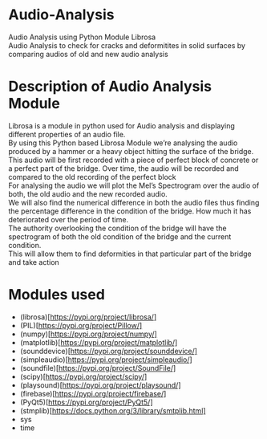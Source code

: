 # Audio-Analysis
Audio Analysis using Python Module Librosa </br>
Audio Analysis to check for cracks and deformitites in solid surfaces by comparing audios of old and new audio analysis</br>

# Description of Audio Analysis Module
Librosa is a module in python used for Audio analysis and displaying different properties of an audio file.</br>
By using this Python based Librosa Module we’re analysing the audio produced by a hammer or a heavy object hitting the surface of the bridge.</br>
This audio will be first recorded with a piece of perfect block of concrete or a perfect part of the bridge. Over time, the audio will be recorded and compared to the old recording of the perfect block </br>
For analysing the audio we will plot the Mel’s Spectrogram over the audio of both, the old audio and the new recorded audio. </br>
We will also find the numerical difference in both the audio files thus finding the percentage difference in the condition of the bridge. How much it has deteriorated over the period of time. </br>
The authority overlooking the condition of the bridge will have the spectrogram of both the old condition of the bridge and the current condition. </br>
This will allow them to find deformities in that particular part of the bridge and take action</br>

# Modules used
- (librosa)[https://pypi.org/project/librosa/]
- (PIL)[https://pypi.org/project/Pillow/]
- (numpy)[https://pypi.org/project/numpy/]
- (matplotlib)[https://pypi.org/project/matplotlib/]
- (sounddevice)[https://pypi.org/project/sounddevice/]
- (simpleaudio)[https://pypi.org/project/simpleaudio/]
- (soundfile)[https://pypi.org/project/SoundFile/]
- (scipy)[https://pypi.org/project/scipy/]
- (playsound)[https://pypi.org/project/playsound/]
- (firebase)[https://pypi.org/project/firebase/]
- (PyQt5)[https://pypi.org/project/PyQt5/]
- (stmplib)[https://docs.python.org/3/library/smtplib.html]
- sys
- time
